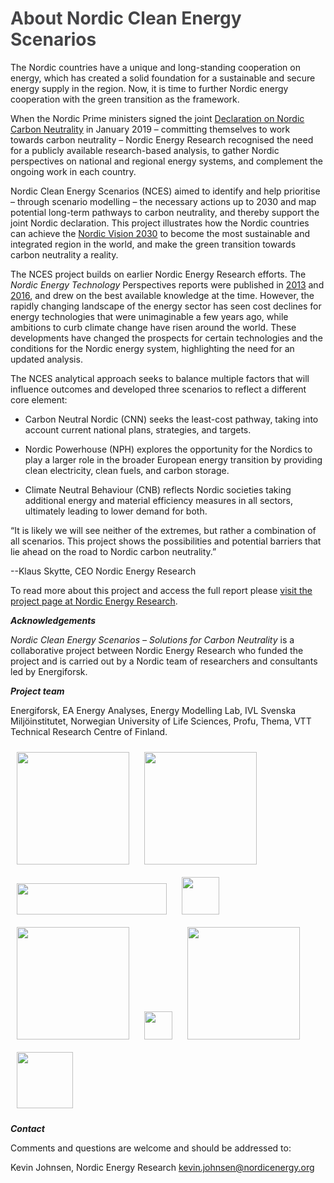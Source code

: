 # <span style="color:#454547">About Nordic Clean Energy Scenarios </span>

The Nordic countries have a unique and long-standing cooperation on energy, which has created a solid foundation for a sustainable and secure energy supply in the region. Now, it is time to further Nordic energy cooperation with the green transition as the framework. 

When the Nordic Prime ministers signed the joint [Declaration on Nordic Carbon Neutrality](https://www.norden.org/en/declaration/declaration-nordic-carbon-neutrality) in January 2019 – committing themselves to work towards carbon neutrality – Nordic Energy Research recognised the need for a publicly available research-based analysis, to gather Nordic perspectives on national and regional energy systems, and complement the ongoing work in each country. 

Nordic Clean Energy Scenarios (NCES) aimed to identify and help prioritise – through scenario modelling – the necessary actions up to 2030 and map potential long-term pathways to carbon neutrality, and thereby support the joint Nordic declaration. This project illustrates how the Nordic countries can achieve the [Nordic Vision 2030](https://www.norden.org/en/declaration/our-vision-2030) to become the most sustainable and integrated region in the world, and make the green transition towards carbon neutrality a reality.

The NCES project builds on earlier Nordic Energy Research efforts. The *Nordic Energy Technology* Perspectives  reports were published in [2013](https://www.nordicenergy.org/publications/nordic-energy-technology-perspectives/) and [2016](https://www.nordicenergy.org/project/nordic-energy-technology-perspectives/), and drew on the best available knowledge at the time. However, the rapidly changing landscape of the energy sector has seen cost declines for energy technologies that were unimaginable a few years ago, while ambitions to curb climate change have risen around the world. These developments have changed the prospects for certain technologies and the conditions for the Nordic energy system, highlighting the need for an updated analysis.

The NCES analytical approach seeks to balance multiple factors that will influence outcomes and developed three scenarios to reflect a different core element:

-	Carbon Neutral Nordic (CNN) seeks the least-cost pathway, taking into account current national plans, strategies, and targets.

-	Nordic Powerhouse (NPH) explores the opportunity for the Nordics to play a larger role in the broader European energy transition by providing clean electricity, clean fuels, and carbon storage.

-	Climate Neutral Behaviour (CNB) reflects Nordic societies taking additional energy and material efficiency measures in all sectors, ultimately leading to lower demand for both.


“It is likely we will see neither of the extremes, but rather a combination of all scenarios. This project shows the possibilities and potential barriers that lie ahead on the road to Nordic carbon neutrality.”

--Klaus Skytte, CEO Nordic Energy Research

To read more about this project and access the full report please [visit the project page at Nordic Energy Research](https://www.nordicenergy.org/project/nordic-clean-energy-scenarios-solutions-for-carbon-neutrality/). 


***Acknowledgements***

*Nordic Clean Energy Scenarios – Solutions for Carbon Neutrality* is a collaborative project between Nordic Energy Research who funded the project and is carried out by a Nordic team of researchers and consultants led by Energiforsk.

***Project team***

Energiforsk, EA Energy Analyses, Energy Modelling Lab, IVL Svenska Miljöinstitutet, Norwegian University of Life Sciences, Profu, Thema, VTT Technical Research Centre of Finland.


<img src="./images/ef_farg.png" width="180px" style="margin: 10px"/>
<img src="./images/ea_energy_analyses_txt.gif" width="180px" style="margin: 10px"/>
<img src="./images/EMLdefault.svg" width="240px" height="50px" style="margin: 10px"/>

<img src="./images/ivl-svenska-miljoinstitutet-logo-vector.svg" width="60px" style="margin: 10px"/>
<img src="./images/nmbu.png" width="180px" style="margin: 10px"/>
<img src="./images/Profu_grå_RÄTT.png" width="45px" style="margin: 10px"/>
<img src="./images/THEMA_logo_transparent.png" width="180px" style="margin: 10px"/>
<img src="./images/VTT_Orange_Logo.png" width="90px" style="margin: 10px"/>

***Contact***

Comments and questions are welcome and should be addressed to:

Kevin Johnsen, Nordic Energy Research
[kevin.johnsen@nordicenergy.org](mailto:kevin.johnsen@nordicenergy.org)
